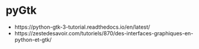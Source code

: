 # pyGtk

<ul>
	<li>https://python-gtk-3-tutorial.readthedocs.io/en/latest/</li>
	<li>https://zestedesavoir.com/tutoriels/870/des-interfaces-graphiques-en-python-et-gtk/</li>
	
</ul>
